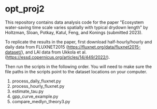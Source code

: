 # opt_proj2
This repository contains data analysis code for the paper "Ecosystem water-saving time scale varies spatially with typical drydown length" by Holtzman, Sloan, Potkay, Katul, Feng, and Konings (submitted 2023).

To replicate the results in the paper, first download half-hourly/hourly and daily data from FLUXNET2015 (https://fluxnet.org/data/fluxnet2015-dataset/), and LAI data from  Ukkola et al. (https://essd.copernicus.org/articles/14/449/2022/). 

Then run the scripts in the following order. You will need to make sure the file paths in the scripts point to the dataset locations on your computer.
1. process_daily_fluxnet.py
2. process_hourly_fluxnet.py
3. estimate_tau.py
4. gpp_curve_example.py
5. compare_medlyn_theory3.py
